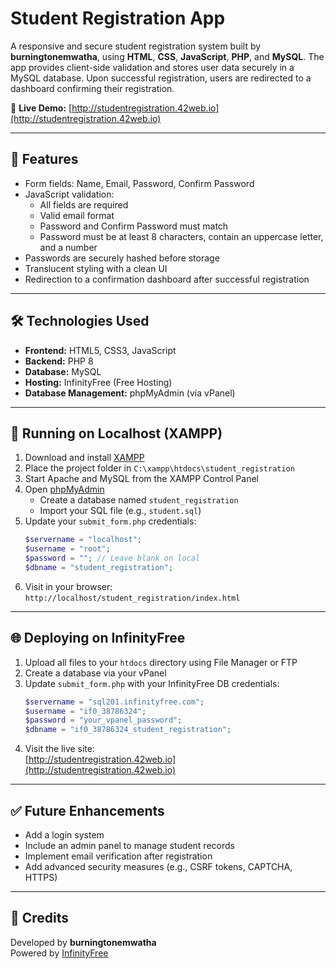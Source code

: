 # Student Registration App

A responsive and secure student registration system built by **burningtonemwatha**, using **HTML**, **CSS**, **JavaScript**, **PHP**, and **MySQL**. The app provides client-side validation and stores user data securely in a MySQL database. Upon successful registration, users are redirected to a dashboard confirming their registration.

🔗 **Live Demo:** [http://studentregistration.42web.io](http://studentregistration.42web.io)

---

## 🚀 Features

- Form fields: Name, Email, Password, Confirm Password  
- JavaScript validation:
  - All fields are required
  - Valid email format
  - Password and Confirm Password must match
  - Password must be at least 8 characters, contain an uppercase letter, and a number  
- Passwords are securely hashed before storage  
- Translucent styling with a clean UI  
- Redirection to a confirmation dashboard after successful registration  

---

## 🛠️ Technologies Used

- **Frontend:** HTML5, CSS3, JavaScript  
- **Backend:** PHP 8  
- **Database:** MySQL  
- **Hosting:** InfinityFree (Free Hosting)  
- **Database Management:** phpMyAdmin (via vPanel)  

---

## 🧪 Running on Localhost (XAMPP)

1. Download and install [XAMPP](https://www.apachefriends.org/index.html)  
2. Place the project folder in `C:\xampp\htdocs\student_registration`  
3. Start Apache and MySQL from the XAMPP Control Panel  
4. Open [phpMyAdmin](http://localhost/phpmyadmin)  
   - Create a database named `student_registration`  
   - Import your SQL file (e.g., `student.sql`)  
5. Update your `submit_form.php` credentials:
   ```php
   $servername = "localhost";
   $username = "root";
   $password = ""; // Leave blank on local
   $dbname = "student_registration";
   ```
6. Visit in your browser:  
   `http://localhost/student_registration/index.html`  

---

## 🌐 Deploying on InfinityFree

1. Upload all files to your `htdocs` directory using File Manager or FTP  
2. Create a database via your vPanel  
3. Update `submit_form.php` with your InfinityFree DB credentials:
   ```php
   $servername = "sql201.infinityfree.com";
   $username = "if0_38786324";
   $password = "your_vpanel_password";
   $dbname = "if0_38786324_student_registration";
   ```
4. Visit the live site:  
   [http://studentregistration.42web.io](http://studentregistration.42web.io)

---

## ✅ Future Enhancements

- Add a login system  
- Include an admin panel to manage student records  
- Implement email verification after registration  
- Add advanced security measures (e.g., CSRF tokens, CAPTCHA, HTTPS)  

---

## 🙏 Credits

Developed by **burningtonemwatha**  
Powered by [InfinityFree](https://infinityfree.net)
